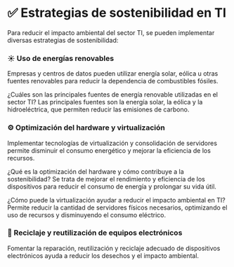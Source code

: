 # ✅ Estrategias de sostenibilidad en TI

Para reducir el impacto ambiental del sector TI, se pueden implementar diversas estrategias de sostenibilidad:

### ☀️ Uso de energías renovables

Empresas y centros de datos pueden utilizar energía solar, eólica u otras fuentes renovables para reducir la dependencia de combustibles fósiles.

¿Cuáles son las principales fuentes de energía renovable utilizadas en el sector TI?
Las principales fuentes son la energía solar, la eólica y la hidroeléctrica, que permiten reducir las emisiones de carbono.

### ⚙️ Optimización del hardware y virtualización

Implementar tecnologías de virtualización y consolidación de servidores permite disminuir el consumo energético y mejorar la eficiencia de los recursos.

¿Qué es la optimización del hardware y cómo contribuye a la sostenibilidad?
Se trata de mejorar el rendimiento y eficiencia de los dispositivos para reducir el consumo de energía y prolongar su vida útil.

¿Cómo puede la virtualización ayudar a reducir el impacto ambiental en TI?
Permite reducir la cantidad de servidores físicos necesarios, optimizando el uso de recursos y disminuyendo el consumo eléctrico.

### 🔄 Reciclaje y reutilización de equipos electrónicos

Fomentar la reparación, reutilización y reciclaje adecuado de dispositivos electrónicos ayuda a reducir los desechos y el impacto ambiental.
